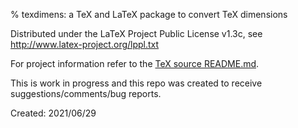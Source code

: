 % texdimens: a TeX and LaTeX package to convert TeX dimensions

Distributed under the LaTeX Project Public License v1.3c, see
http://www.latex-project.org/lppl.txt

For project information refer to the [TeX source README.md](CTAN/README.md).

This is work in progress and this repo was created to receive
suggestions/comments/bug reports.

Created: 2021/06/29

